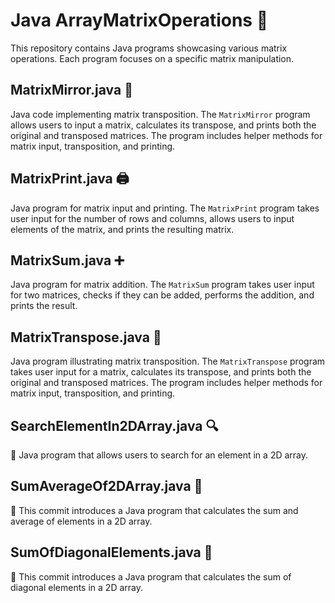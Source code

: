 # Java ArrayMatrixOperations 🚀

This repository contains Java programs showcasing various matrix operations. Each program focuses on a specific matrix manipulation.

## MatrixMirror.java 🔄

Java code implementing matrix transposition. The `MatrixMirror` program allows users to input a matrix, calculates its transpose, and prints both the original and transposed matrices. The program includes helper methods for matrix input, transposition, and printing.

## MatrixPrint.java 🖨️

Java program for matrix input and printing. The `MatrixPrint` program takes user input for the number of rows and columns, allows users to input elements of the matrix, and prints the resulting matrix.

## MatrixSum.java ➕

Java program for matrix addition. The `MatrixSum` program takes user input for two matrices, checks if they can be added, performs the addition, and prints the result.

## MatrixTranspose.java 🔄

Java program illustrating matrix transposition. The `MatrixTranspose` program takes user input for a matrix, calculates its transpose, and prints both the original and transposed matrices. The program includes helper methods for matrix input, transposition, and printing.

## SearchElementIn2DArray.java 🔍 
🚀  Java program that allows users to search for an element in a 2D array.
## SumAverageOf2DArray.java 🔢 
🚀 This commit introduces a Java program that calculates the sum and average of elements in a 2D array.
## SumOfDiagonalElements.java 🔢
🚀 This commit introduces a Java program that calculates the sum of diagonal elements in a 2D array.
